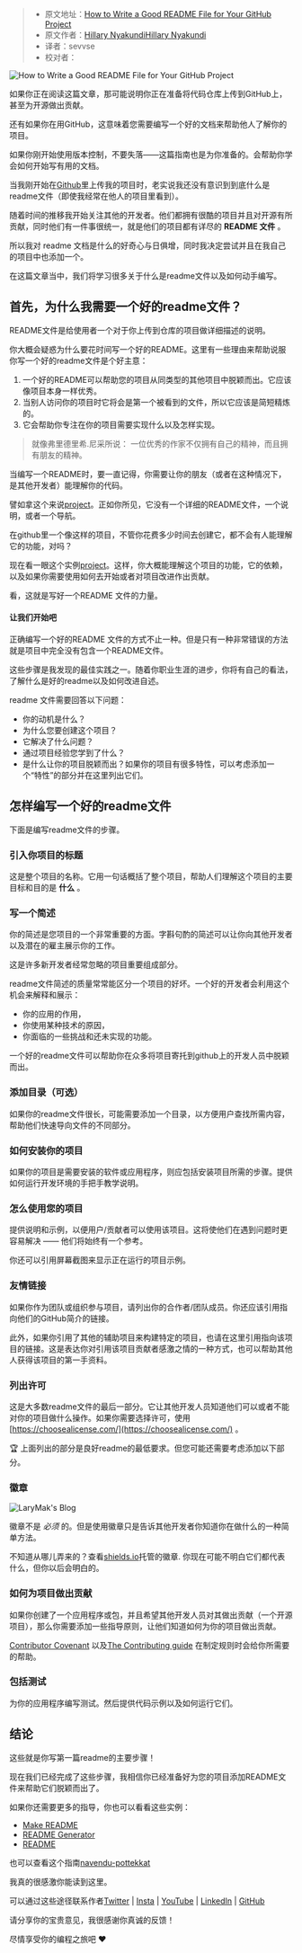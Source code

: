 > -  原文地址：[How to Write a Good README File for Your GitHub Project](https://www.freecodecamp.org/news/how-to-write-a-good-readme-file/)
> -  原文作者：[Hillary NyakundiHillary Nyakundi](https://www.freecodecamp.org/news/author/larymak/)
> -  译者：sevvse
> -  校对者：

![How to Write a Good README File for Your GitHub Project](https://www.freecodecamp.org/news/content/images/size/w2000/2021/04/uide-to-writting-a-good-readme-file--1-.png)

如果你正在阅读这篇文章，那可能说明你正在准备将代码仓库上传到GitHub上，甚至为开源做出贡献。

还有如果你在用GitHub，这意味着您需要编写一个好的文档来帮助他人了解你的项目。

如果你刚开始使用版本控制，不要失落——这篇指南也是为你准备的。会帮助你学会如何开始写有用的文档。

当我刚开始在[Github](https://github.com/larymak)里上传我的项目时，老实说我还没有意识到到底什么是readme文件（即使我经常在他人的项目里看到）。

随着时间的推移我开始关注其他的开发者。他们都拥有很酷的项目并且对开源有所贡献，同时他们有一件事很统一，就是他们的项目都有详尽的 **README 文件** 。

所以我对 readme 文档是什么的好奇心与日俱增，同时我决定尝试并且在我自己的项目中也添加一个。


在这篇文章当中，我们将学习很多关于什么是readme文件以及如何动手编写。

## 首先，为什么我需要一个好的readme文件？

README文件是给使用者一个对于你上传到仓库的项目做详细描述的说明。

你大概会疑惑为什么要花时间写一个好的README。这里有一些理由来帮助说服你写一个好的readme文件是个好主意：

1.  一个好的README可以帮助您的项目从同类型的其他项目中脱颖而出。它应该像项目本身一样优秀。
2.  当别人访问你的项目时它将会是第一个被看到的文件，所以它应该是简短精炼的。
3.  它会帮助你专注在你的项目需要实现什么以及怎样实现。

> 就像弗里德里希.尼采所说：
> 一位优秀的作家不仅拥有自己的精神，而且拥有朋友的精神。

当编写一个README时，要一直记得，你需要让你的朋友（或者在这种情况下，是其他开发者）能理解你的代码。

譬如拿这个来说[project](https://github.com/larymak/GitIntro)。正如你所见，它没有一个详细的README文件，一个说明，或者一个导航。

在github里一个像这样的项目，不管你花费多少时间去创建它，都不会有人能理解它的功能，对吗？

现在看一眼这个实例[project](https://github.com/larymak/Html-Css-Recap)。这样，你大概能理解这个项目的功能，它的依赖，以及如果你需要使用如何去开始或者对项目改进作出贡献。

看，这就是写好一个README 文件的力量。

#### 让我们开始吧

正确编写一个好的README 文件的方式不止一种。但是只有一种非常错误的方法就是项目中完全没有包含一个README文件。

这些步骤是我发现的最佳实践之一。随着你职业生涯的进步，你将有自己的看法，了解什么是好的readme以及如何改进自述。

readme 文件需要回答以下问题：

-  你的动机是什么？
-  为什么您要创建这个项目？
-  它解决了什么问题？
-  通过项目经验您学到了什么？
-  是什么让你的项目脱颖而出？如果你的项目有很多特性，可以考虑添加一个“特性”的部分并在这里列出它们。

## 怎样编写一个好的readme文件

下面是编写readme文件的步骤。

### 引入你项目的标题

这是整个项目的名称。它用一句话概括了整个项目，帮助人们理解这个项目的主要目标和目的是 **什么** 。

### 写一个简述

你的简述是您项目的一个非常重要的方面。字斟句酌的简述可以让你向其他开发者以及潜在的雇主展示你的工作。

这是许多新开发者经常忽略的项目重要组成部分。

readme文件简述的质量常常能区分一个项目的好坏。一个好的开发者会利用这个机会来解释和展示：

-  你的应用的作用，
-  你使用某种技术的原因，
-  你面临的一些挑战和还未实现的功能。

一个好的readme文件可以帮助你在众多将项目寄托到github上的开发人员中脱颖而出。

### 添加目录（可选）

如果你的readme文件很长，可能需要添加一个目录，以方便用户查找所需内容，帮助他们快速导向文件的不同部分。

### 如何安装你的项目

如果你的项目是需要安装的软件或应用程序，则应包括安装项目所需的步骤。提供如何运行开发环境的手把手教学说明。

### 怎么使用您的项目

提供说明和示例，以便用户/贡献者可以使用该项目。这将使他们在遇到问题时更容易解决 —— 他们将始终有一个参考。

你还可以引用屏幕截图来显示正在运行的项目示例。

### 友情链接

如果你作为团队或组织参与项目，请列出你的合作者/团队成员。你还应该引用指向他们的GitHub简介的链接。

此外，如果你引用了其他的辅助项目来构建特定的项目，也请在这里引用指向该项目的链接。这是表达你对引用该项目贡献者感激之情的一种方式，也可以帮助其他人获得该项目的第一手资料。

### 列出许可

这是大多数readme文件的最后一部分。它让其他开发人员知道他们可以或者不能对你的项目做什么操作。如果你需要选择许可，使用[https://choosealicense.com/](https://choosealicense.com/) 。

🏆 上面列出的部分是良好readme的最低要求。但您可能还需要考虑添加以下部分。

### 徽章

![LaryMak's Blog](https://img.shields.io/badge/LaryMak's%20Blog-Follow%20Me-blue)

徽章不是 _必须_ 的。但是使用徽章只是告诉其他开发者你知道你在做什么的一种简单方法。

不知道从哪儿弄来的？查看[shields.io](https://shields.io/)托管的徽章. 你现在可能不明白它们都代表什么，但你以后会明白的。

### 如何为项目做出贡献

如果你创建了一个应用程序或包，并且希望其他开发人员对其做出贡献（一个开源项目），那么你需要添加一些指导原则，让他们知道如何为你的项目做出贡献。

 [Contributor Covenant](https://www.contributor-covenant.org/) 以及[The Contributing guide](https://docs.github.com/en/communities/setting-up-your-project-for-healthy-contributions/setting-guidelines-for-repository-contributors) 在制定规则时会给你所需要的帮助。

### 包括测试

为你的应用程序编写测试。然后提供代码示例以及如何运行它们。

## 结论

这些就是你写第一篇readme的主要步骤！

现在我们已经完成了这些步骤，我相信你已经准备好为您的项目添加README文件来帮助它们脱颖而出了。

如果你还需要更多的指导，你也可以看看这些实例：

-   [Make README](https://www.makeareadme.com/)
-   [README Generator](https://rahuldkjain.github.io/gh-profile-readme-generator/)
-   [README](https://github.com/kefranabg/readme-md-generator)

也可以查看这个指南[navendu-pottekkat](https://github.com/navendu-pottekkat/awesome-readme/blob/master/README-template.md)

我真的很感激你能读到这里。

可以通过这些途径联系作者[Twitter](https://twitter.com/larymak1) | [Insta](https://www.instagram.com/nextgencoders/) | [YouTube](https://www.youtube.com/channel/UCrT1ARRZfLOuf6nc_97eXEg) | [LinkedIn](https://www.linkedin.com/in/hillary-nyakundi-3a64b11ab/) | [GitHub](https://github.com/larymak)

请分享你的宝贵意见，我很感谢你真诚的反馈！

尽情享受你的编程之旅吧 ❤
